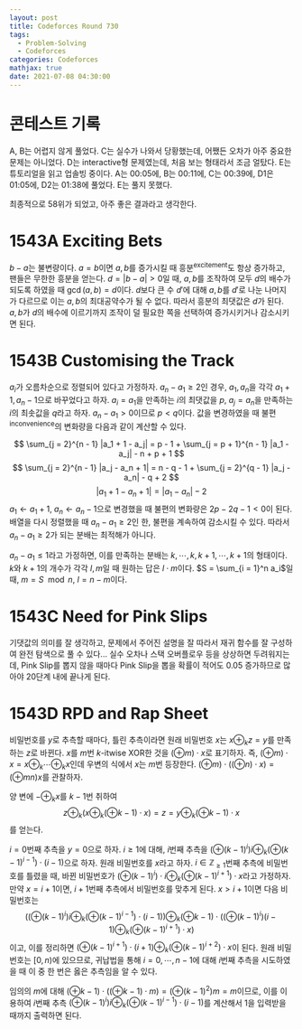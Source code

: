 ```yaml
---
layout: post
title: Codeforces Round 730
tags:
  - Problem-Solving
  - Codeforces
categories: Codeforces
mathjax: true
date: 2021-07-08 04:30:00
---
```


# 콘테스트 기록

A, B는 어렵지 않게 풀었다. C는 실수가 나와서 당황했는데, 어쨌든 오차가 아주 중요한 문제는 아니었다. D는 interactive형 문제였는데, 처음 보는 형태라서 조금 얼탔다. E는 튜토리얼을 읽고 업솔빙 중이다. A는 00:05에, B는 00:11에, C는 00:39에, D1은 01:05에, D2는 01:38에 풀었다. E는 풀지 못했다. 

최종적으로 58위가 되었고, 아주 좋은 결과라고 생각한다.

# 1543A Exciting Bets

$b - a$는 불변량이다. $a = b$이면 $a, b$를 증가시킬 때 흥분<sup>excitement</sup>도 항상 증가하고, 팬들은 무한한 흥분을 얻는다. $d = |b - a| > 0$일 때, $a, b$를 조작하여 모두 $d$의 배수가 되도록 하였을 때 $\gcd(a, b) = d$이다. $d$보다 큰 수 $d'$에 대해 $a, b$를 $d'$로 나눈 나머지가 다르므로 이는 $a, b$의 최대공약수가 될 수 없다. 따라서 흥분의 최댓값은 $d$가 된다. $a, b$가 $d$의 배수에 이르기까지 조작이 덜 필요한 쪽을 선택하여 증가시키거나 감소시키면 된다.

# 1543B Customising the Track

$a_i$가 오름차순으로 정렬되어 있다고 가정하자. $a_n - a_1 \ge 2$인 경우, $a_1, a_n$을 각각 $a_1 + 1, a_n - 1$으로 바꾸었다고 하자. $a_i = a_1$을 만족하는 $i$의 최댓값을 $p$, $a_j = a_n$을 만족하는 $i$의 최솟값을 $q$라고 하자. $a_n - a_1 > 0$이므로 $p < q$이다. 값을 변경하였을 때 불편<sup>inconvenience</sup>의 변화량을 다음과 같이 계산할 수 있다.

$$ \sum_{j = 2}^{n - 1} |a_1 + 1 - a_j| = p - 1 + \sum_{j = p + 1}^{n - 1} |a_1 - a_j| - n + p + 1 $$
$$ \sum_{j = 2}^{n - 1} |a_j - a_n + 1| = n - q - 1 + \sum_{j = 2}^{q - 1} |a_j - a_n| - q + 2 $$
$$|a_1 + 1 - a_n + 1| = |a_1 - a_n| - 2$$
$a_1 \leftarrow a_1 + 1$, $a_n \leftarrow a_n - 1$으로 변경했을 때 불편의 변화량은 $2p - 2q - 1 < 0$이 된다. 배열을 다시 정렬했을 때 $a_n - a_1 \ge 2$인 한, 불편을 계속하여 감소시킬 수 있다. 따라서 $a_n - a_1 \ge 2$가 되는 분배는 최적해가 아니다.

$a_n - a_1 \le 1$라고 가정하면, 이를 만족하는 분배는 $k, \cdots, k, k + 1, \cdots, k + 1$의 형태이다. $k$와 $k + 1$의 개수가 각각 $l, m$일 때 원하는 답은 $l \cdot m$이다. $S = \sum_{i = 1}^n a_i$일 때, $m = S \mod n$, $l = n - m$이다.

# 1543C Need for Pink Slips

기댓값의 의미를 잘 생각하고, 문제에서 주어진 설명을 잘 따라서 재귀 함수를 잘 구성하여 완전 탐색으로 풀 수 있다... 실수 오차나 스택 오버플로우 등을 상상하면 두려워지는데, Pink Slip를 뽑지 않을 때마다 Pink Slip을 뽑을 확률이 적어도 0.05 증가하므로 많아야 20단계 내에 끝나게 된다.

# 1543D RPD and Rap Sheet

비밀번호를 $y$로 추측할 때마다, 틀린 추측이라면 원래 비밀번호 $x$는 $x \oplus_k z = y$를 만족하는 $z$로 바뀐다. $x$를 $m$번 $k$-itwise XOR한 것을 $(\oplus m) \cdot x$로 표기하자. 즉, $(\oplus m) \cdot x = x \oplus_k \cdots \oplus_k x$인데 우변의 식에서 $x$는 $m$번 등장한다. $(\oplus m) \cdot ((\oplus n) \cdot x) = (\oplus mn) x$를 관찰하자. 

양 변에 $- \oplus_k x$를 $k - 1$번 취하여 
$$z \oplus_k (x \oplus_k (\oplus k - 1) \cdot x) = z = y \oplus_k (\oplus k - 1) \cdot x $$
를 얻는다. 

$i = 0$번째 추측을 $y = 0$으로 하자. $i \ge 1$에 대해, $i$번째 추측을 $(\oplus (k - 1)^i) i \oplus_k (\oplus (k - 1)^{i - 1}) \cdot (i - 1)$으로 하자. 원래 비밀번호를 $x$라고 하자. $i \in \mathbb{Z}_{\ge 1}$번째 추측에 비밀번호를 틀렸을 때, 바뀐 비밀번호가 $(\oplus (k - 1)^i) \cdot i \oplus_k (\oplus (k - 1)^{i + 1}) \cdot x$라고 가정하자. 만약 $x = i + 1$이면, $i + 1$번째 추측에서 비밀번호를 맞추게 된다. $x > i + 1$이면 다음 비밀번호는
$$ \left( (\oplus (k - 1)^i) i \oplus_k (\oplus (k - 1)^{i - 1}) \cdot (i - 1) \right) \oplus_k (\oplus k - 1) \cdot \left( (\oplus (k - 1)^i) (i - 1) \oplus_k (\oplus(k - 1)^{i + 1}) \cdot x \right)  $$
이고, 이를 정리하면 $(\oplus (k - 1)^{i + 1}) \cdot (i + 1) \oplus_k (\oplus (k - 1)^{i + 2}) \cdot x$이 된다. 원래 비밀번호는 $[0, n)$에 있으므로, 귀납법을 통해 $i = 0, \cdots, n - 1$에 대해 $i$번째 추측을 시도하였을 때 이 중 한 번은 옳은 추측임을 알 수 있다. 

임의의 $m$에 대해 $(\oplus k - 1) \cdot ((\oplus k - 1) \cdot m) = (\oplus (k-1)^2) m = m$이므로, 이를 이용하여 $i$번째 추측 $(\oplus (k - 1)^i) i \oplus_k (\oplus (k - 1)^{i - 1}) \cdot (i - 1)$를 계산해서 1을 입력받을 때까지 출력하면 된다.